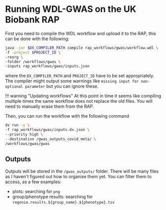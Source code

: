 # Running WDL-GWAS on the UK Biobank RAP

First you need to compile the WDL workflow and upload it to the RAP, this can be done with the following:

```bash
java -jar $DX_COMPILER_PATH compile rap_workflows/gwas/workflow.wdl \
-f -project $PROJECT_ID \
-reorg \
-folder /workflows/gwas \
-inputs rap_workflows/gwas/inputs.json
```

where the `DX_COMPILER_PATH` and `PROJECT_ID` have to be set appropriately. The compiler might output some warnings like `missing input for non-optional parameter` but you can ignore these.

!!! warning "Updating workflows"
    At this point in time it seems like compiling multiple times the same workflow does not replace the old files. You will need to manually erase them from the RAP.

Then, you can run the workflow with the following command

```bash
dx run -y \
-f rap_workflows/gwas/inputs.dx.json \
--priority high \
--destination /gwas_outputs_covid_meta/ \
/workflows/gwas/gwas
```

## Outputs

Outputs will be stored in the `/gwas_outputs/` folder. There will be many files as I haven't figured out how to organise them yet. You can filter them to access, as a few examples:

- plots: searching for `png`
- group/phenotype results: searching for `regenie.results.${group_name}.${phenotype}.tsv`